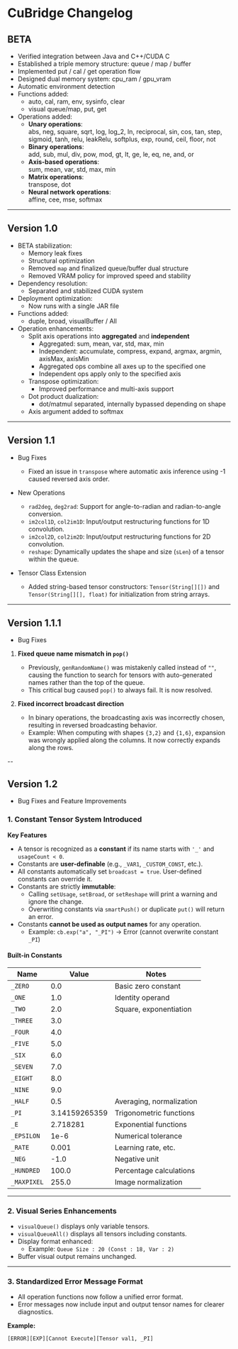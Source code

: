 # CuBridge Changelog

## BETA

- Verified integration between Java and C++/CUDA C  
- Established a triple memory structure: queue / map / buffer  
- Implemented put / cal / get operation flow  
- Designed dual memory system: cpu_ram / gpu_vram  
- Automatic environment detection  
- Functions added:
  - auto, cal, ram, env, sysinfo, clear
  - visual queue/map, put, get
- Operations added:
  - **Unary operations**:  
    abs, neg, square, sqrt, log, log_2, ln, reciprocal, sin, cos, tan, step, sigmoid, tanh, relu, leakRelu, softplus, exp, round, ceil, floor, not
  - **Binary operations**:  
    add, sub, mul, div, pow, mod, gt, lt, ge, le, eq, ne, and, or
  - **Axis-based operations**:  
    sum, mean, var, std, max, min
  - **Matrix operations**:  
    transpose, dot
  - **Neural network operations**:  
    affine, cee, mse, softmax

---

## Version 1.0

- BETA stabilization:
  - Memory leak fixes
  - Structural optimization
  - Removed `map` and finalized queue/buffer dual structure
  - Removed VRAM policy for improved speed and stability
- Dependency resolution:
  - Separated and stabilized CUDA system
- Deployment optimization:
  - Now runs with a single JAR file
- Functions added:
  - duple, broad, visualBuffer / All
- Operation enhancements:
  - Split axis operations into **aggregated** and **independent**
    - Aggregated: sum, mean, var, std, max, min
    - Independent: accumulate, compress, expand, argmax, argmin, axisMax, axisMin
    - Aggregated ops combine all axes up to the specified one
    - Independent ops apply only to the specified axis
  - Transpose optimization:
    - Improved performance and multi-axis support
  - Dot product dualization:
    - dot/matmul separated, internally bypassed depending on shape
  - Axis argument added to softmax

---

## Version 1.1

- Bug Fixes
  - Fixed an issue in `transpose` where automatic axis inference using -1 caused reversed axis order.

- New Operations
  - `rad2deg`, `deg2rad`: Support for angle-to-radian and radian-to-angle conversion.
  - `im2col1D`, `col2im1D`: Input/output restructuring functions for 1D convolution.
  - `im2col2D`, `col2im2D`: Input/output restructuring functions for 2D convolution.
  - `reshape`: Dynamically updates the shape and size (`sLen`) of a tensor within the queue.

- Tensor Class Extension
  - Added string-based tensor constructors: `Tensor(String[][])` and `Tensor(String[][], float)` for initialization from string arrays.

---

## Version 1.1.1

- Bug Fixes

1. **Fixed queue name mismatch in `pop()`**
   - Previously, `genRandomName()` was mistakenly called instead of `""`, causing the function to search for tensors with auto-generated names rather than the top of the queue.
   - This critical bug caused `pop()` to always fail. It is now resolved.

2. **Fixed incorrect broadcast direction**
   - In binary operations, the broadcasting axis was incorrectly chosen, resulting in reversed broadcasting behavior.
   - Example: When computing with shapes `{3,2}` and `{1,6}`, expansion was wrongly applied along the columns. It now correctly expands along the rows.


--


## Version 1.2

- Bug Fixes and Feature Improvements

### 1. Constant Tensor System Introduced

**Key Features**
- A tensor is recognized as a **constant** if its name starts with `'_'` and `usageCount < 0`.
- Constants are **user-definable** (e.g., `_VAR1`, `_CUSTOM_CONST`, etc.).
- All constants automatically set `broadcast = true`. User-defined constants can override it.
- Constants are strictly **immutable**:
  - Calling `setUsage`, `setBroad`, or `setReshape` will print a warning and ignore the change.
  - Overwriting constants via `smartPush()` or duplicate `put()` will return an error.
- Constants **cannot be used as output names** for any operation.
  - Example: `cb.exp("a", "_PI")` -> Error (cannot overwrite constant `_PI`)

#### Built-in Constants

| Name         | Value           | Notes                    |
|--------------|------------------|---------------------------|
| `_ZERO`      | 0.0              | Basic zero constant       |
| `_ONE`       | 1.0              | Identity operand          |
| `_TWO`       | 2.0              | Square, exponentiation    |
| `_THREE`     | 3.0              |                           |
| `_FOUR`      | 4.0              |                           |
| `_FIVE`      | 5.0              |                           |
| `_SIX`       | 6.0              |                           |
| `_SEVEN`     | 7.0              |                           |
| `_EIGHT`     | 8.0              |                           |
| `_NINE`      | 9.0              |                           |
| `_HALF`      | 0.5              | Averaging, normalization  |
| `_PI`        | 3.14159265359    | Trigonometric functions   |
| `_E`         | 2.718281         | Exponential functions     |
| `_EPSILON`   | 1e-6             | Numerical tolerance       |
| `_RATE`      | 0.001            | Learning rate, etc.       |
| `_NEG`       | -1.0             | Negative unit             |
| `_HUNDRED`   | 100.0            | Percentage calculations   |
| `_MAXPIXEL`  | 255.0            | Image normalization       |

---

### 2. Visual Series Enhancements

- `visualQueue()` displays only variable tensors.
- `visualQueueAll()` displays all tensors including constants.
- Display format enhanced:
  - Example: `Queue Size : 20 (Const : 18, Var : 2)`
- Buffer visual output remains unchanged.

---

### 3. Standardized Error Message Format

- All operation functions now follow a unified error format.
- Error messages now include input and output tensor names for clearer diagnostics.

**Example:**
```text
[ERROR][EXP][Cannot Execute][Tensor val1, _PI]
